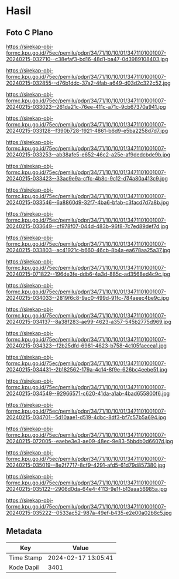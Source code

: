 # Hasil

## Foto C Plano

https://sirekap-obj-formc.kpu.go.id/75ec/pemilu/pdpr/34/71/10/10/01/3471101001007-20240215-032710--c38efaf3-bd16-48d1-ba47-0d3989108403.jpg

https://sirekap-obj-formc.kpu.go.id/75ec/pemilu/pdpr/34/71/10/10/01/3471101001007-20240215-032855--d76b1ddc-37a2-4fab-a649-d03d2c322c52.jpg

https://sirekap-obj-formc.kpu.go.id/75ec/pemilu/pdpr/34/71/10/10/01/3471101001007-20240215-033023--261da21c-76ee-411c-a71c-9cb67370a941.jpg

https://sirekap-obj-formc.kpu.go.id/75ec/pemilu/pdpr/34/71/10/10/01/3471101001007-20240215-033128--f390b728-1921-4861-b6d9-e5ba2258d7d7.jpg

https://sirekap-obj-formc.kpu.go.id/75ec/pemilu/pdpr/34/71/10/10/01/3471101001007-20240215-033253--ab38afe5-e652-46c2-a25e-af9dedcbde9b.jpg

https://sirekap-obj-formc.kpu.go.id/75ec/pemilu/pdpr/34/71/10/10/01/3471101001007-20240215-033423--33ac9e9a-cffc-4b8c-9c12-d74a80a413c9.jpg

https://sirekap-obj-formc.kpu.go.id/75ec/pemilu/pdpr/34/71/10/10/01/3471101001007-20240215-033546--6a8860d9-32f7-4ba6-bfab-c3facd7d7a8b.jpg

https://sirekap-obj-formc.kpu.go.id/75ec/pemilu/pdpr/34/71/10/10/01/3471101001007-20240215-033649--cf978f07-044d-483b-96f8-7c7ed89def7d.jpg

https://sirekap-obj-formc.kpu.go.id/75ec/pemilu/pdpr/34/71/10/10/01/3471101001007-20240215-033803--ac41921c-b660-46cb-8b4a-ea678aa25a37.jpg

https://sirekap-obj-formc.kpu.go.id/75ec/pemilu/pdpr/34/71/10/10/01/3471101001007-20240215-071822--196de3fe-ddb6-4a3d-885c-ad3568ed4c9c.jpg

https://sirekap-obj-formc.kpu.go.id/75ec/pemilu/pdpr/34/71/10/10/01/3471101001007-20240215-034033--2819f6c8-9ac0-499d-91fc-784aeec4be9c.jpg

https://sirekap-obj-formc.kpu.go.id/75ec/pemilu/pdpr/34/71/10/10/01/3471101001007-20240215-034137--8a38f283-ae99-4623-a357-545b2775d969.jpg

https://sirekap-obj-formc.kpu.go.id/75ec/pemilu/pdpr/34/71/10/10/01/3471101001007-20240215-034323--f2b25dfd-6981-4623-b758-4c105faecea1.jpg

https://sirekap-obj-formc.kpu.go.id/75ec/pemilu/pdpr/34/71/10/10/01/3471101001007-20240215-034431--2b182562-179a-4c14-8f9e-626bc4eebe51.jpg

https://sirekap-obj-formc.kpu.go.id/75ec/pemilu/pdpr/34/71/10/10/01/3471101001007-20240215-034549--92966571-c620-41da-a1ab-4bad655800f6.jpg

https://sirekap-obj-formc.kpu.go.id/75ec/pemilu/pdpr/34/71/10/10/01/3471101001007-20240215-034701--5d10aae1-d519-4dbc-8df3-bf7c57b5a694.jpg

https://sirekap-obj-formc.kpu.go.id/75ec/pemilu/pdpr/34/71/10/10/01/3471101001007-20240215-072005--eaebe3e3-ae09-48ec-9e83-5bbdb0d6607d.jpg

https://sirekap-obj-formc.kpu.go.id/75ec/pemilu/pdpr/34/71/10/10/01/3471101001007-20240215-035019--8e2f7717-8cf9-4291-afd5-61d79d857380.jpg

https://sirekap-obj-formc.kpu.go.id/75ec/pemilu/pdpr/34/71/10/10/01/3471101001007-20240215-035122--2906d0da-64e4-4113-9e1f-b13aaa56985a.jpg

https://sirekap-obj-formc.kpu.go.id/75ec/pemilu/pdpr/34/71/10/10/01/3471101001007-20240215-035222--0533ac52-987a-49ef-b435-e2e00a02b8c5.jpg


## Metadata

| Key        | Value               |
| ---------- | ------------------- |
| Time Stamp | 2024-02-17 13:05:41 |
| Kode Dapil | 3401                |



